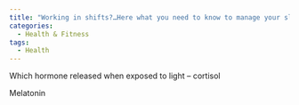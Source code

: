 ```yaml
---
title: "Working in shifts?…Here what you need to know to manage your sleep requirements."
categories:
  - Health & Fitness
tags:
  - Health
---
```


Which hormone released when exposed to light – cortisol

Melatonin 

